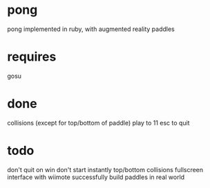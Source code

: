 pong
====

pong implemented in ruby, with augmented reality paddles

requires
====

gosu


done
====
collisions (except for top/bottom of paddle)
play to 11
esc to quit

todo
====
don't quit on win
don't start instantly
top/bottom collisions
fullscreen
interface with wiimote successfully
build paddles in real world
